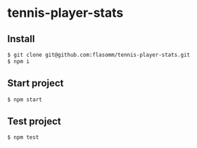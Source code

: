 # tennis-player-stats


## Install
```sh
$ git clone git@github.com:flasomm/tennis-player-stats.git
$ npm i
```

## Start project
```sh
$ npm start
```

## Test project
```sh
$ npm test
```
